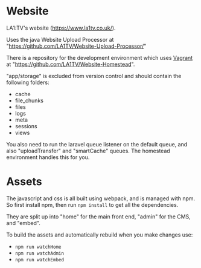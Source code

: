 Website
=======

LA1:TV's website (https://www.la1tv.co.uk/).

Uses the java Website Upload Processor at "https://github.com/LA1TV/Website-Upload-Processor/"

There is a repository for the development environment which uses [Vagrant](
https://www.vagrantup.com/) at "https://github.com/LA1TV/Website-Homestead".

"app/storage" is excluded from version control and should contain the following folders:
- cache
- file_chunks
- files
- logs
- meta
- sessions
- views

You also need to run the laravel queue listener on the default queue, and also "uploadTransfer" and "smartCache" queues. The homestead environment handles this for you.

# Assets
The javascript and css is all built using webpack, and is managed with npm. So first install npm, then run `npm install` to get all the dependencies.

They are split up into "home" for the main front end, "admin" for the CMS, and "embed".

To build the assets and automatically rebuild when you make changes use:
- `npm run watchHome`
- `npm run watchAdmin`
- `npm run watchEmbed`
